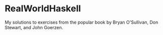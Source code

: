 # RealWorldHaskell
My solutions to exercises from the popular book by Bryan O'Sullivan, Don Stewart, and John Goerzen.

